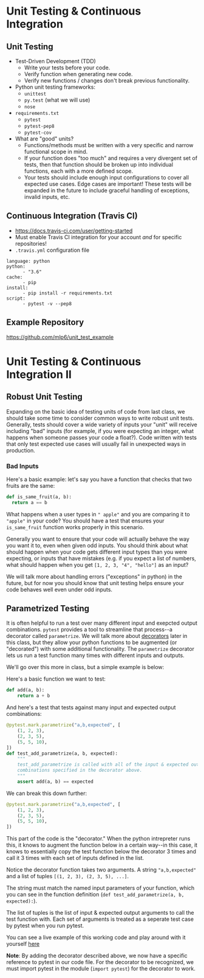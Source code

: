 # Unit Testing & Continuous Integration

## Unit Testing
* Test-Driven Development (TDD)
  + Write your tests before your code.
  + Verify function when generating new code.
  + Verify new functions / changes don't break previous functionality.
* Python unit testing frameworks:
  + `unittest`
  + `py.test` (what we will use)
  + `nose`
* `requirements.txt`
  + `pytest`
  + `pytest-pep8`
  + `pytest-cov`
* What are "good" units?
  + Functions/methods must be written with a very specific and narrow
    functional scope in mind.
  + If your function does "too much" and requires a very divergent set of
    tests, then that function should be broken up into individual functions,
    each with a more defined scope.
  + Your tests should include enough input configurations to cover all
    expected use cases.  Edge cases are important!  These tests will be
    expanded in the future to include graceful handling of exceptions, invalid
    inputs, etc.

## Continuous Integration (Travis CI)
* https://docs.travis-ci.com/user/getting-started
* Must enable Travis CI integration for your account *and* for specific
repositories!
* `.travis.yml` configuration file
```
language: python
python:
      - "3.6"
cache:
      - pip
install:
      - pip install -r requirements.txt
script:
      - pytest -v --pep8
```

## Example Repository
https://github.com/mlp6/unit_test_example

# Unit Testing & Continuous Integration II
## Robust Unit Testing
Expanding on the basic idea of testing units of code from last class, we should take some time to consider common ways to write robust unit tests. Generally, tests should cover a wide variety of inputs your "unit" will receive including "bad" inputs (for example, if you were expecting an integer, what happens when someone passes your code a float?). Code written with tests that only test expected use cases will usually fail in unexpected ways in production.

### Bad Inputs

Here's a basic example: let's say you have a function that checks that two fruits are the same:
```py
def is_same_fruit(a, b):
  return a == b
```

What happens when a user types in `" apple"` and you are comparing it to `"apple"` in your code? You should have a test that ensures your `is_same_fruit` function works properly in this scenario. 

Generally you want to ensure that your code will actually behave the way you want it to, even when given odd inputs. You should think about what should happen when your code gets different input types than you were expecting, or inputs that have mistakes (e.g. if you expect a list of numbers, what should happen when you get `[1, 2, 3, "4", "hello"]` as an input? 

We will talk more about handling errors ("exceptions" in python) in the future, but for now you should know that unit testing helps ensure your code behaves well even under odd inputs. 

## Parametrized Testing
It is often helpful to run a test over many different input and exepcted output combinations. `pytest` provides a tool to streamline that process--a decorator called `parametrize`. We will talk more about [decorators](https://www.python-course.eu/python3_decorators.php) later in this class, but they allow your python functions to be augmented (or "decorated") with some additional functionality. The `parametrize` decorator lets us run a test function many times with different inputs and outputs.

We'll go over this more in class, but a simple example is below:

Here's a basic function we want to test:

```py
def add(a, b):
    return a + b
```

And here's a test that tests against many input and expected output combinations:
```py
@pytest.mark.parametrize("a,b,expected", [
    (1, 2, 3),
    (2, 3, 5),
    (5, 5, 10),
])
def test_add_parametrize(a, b, expected):
    """
    test_add_parametrize is called with all of the input & expected output
    combinations specified in the decorator above.
    """
    assert add(a, b) == expected
```

We can break this down further:
```py
@pytest.mark.parametrize("a,b,expected", [
    (1, 2, 3),
    (2, 3, 5),
    (5, 5, 10),
])
```
This part of the code is the "decorator." When the python intrepreter runs this, it knows to augment the function below in a certain way--in this case, it knows to essentially copy the test function below the decorator 3 times and call it 3 times with each set of inputs defined in the list.

Notice the decorator function takes two arguments. A string `"a,b,expected"` and a list of tuples `[(1, 2, 3), (2, 3, 5), ...]`. 

The string must match the named input parameters of your function, which you can see in the function definition (`def test_add_parametrize(a, b, expected):`).

The list of tuples is the list of input & expected output arguments to call the test function with. Each set of arguments is treated as a seperate test case by pytest when you run pytest.

You can see a live example of this working code and play around with it yourself [here](unit_testing/)

__Note__:  By adding the decorator described above, we now have a specific reference to pytest in our code file.  For the decorator to be recognized, we must import pytest in the module (```import pytest```) for the decorator to work. 
